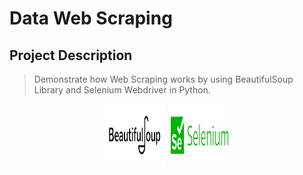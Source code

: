 # Data Web Scraping

## Project Description
> Demonstrate how Web Scraping works by using BeautifulSoup Library and Selenium Webdriver in Python.
<p align="center">
<img src="https://github.com/sCent02/DataWebScraping/blob/main/asset/img/course-1212-bs.jpg" width="100" height="100 border="10"/>
<img src="https://github.com/sCent02/DataWebScraping/blob/main/asset/img/Selenium.jpeg" width="100" height="100 border="10"/>
</p>
